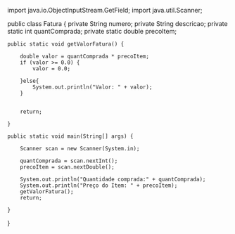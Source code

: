 import java.io.ObjectInputStream.GetField;
import java.util.Scanner;

public class Fatura<quantComprada> {
	private String numero;
	private String descricao;
	private static int quantComprada;
	private static double precoItem;

	public static void getValorFatura() {

		double valor = quantComprada * precoItem;
		if (valor >= 0.0) {
			valor = 0.0;

		}else{
			System.out.println("Valor: " + valor);
		}
		

		return;

	}

	public static void main(String[] args) {

		Scanner scan = new Scanner(System.in);

		quantComprada = scan.nextInt();
		precoItem = scan.nextDouble();

		System.out.println("Quantidade comprada:" + quantComprada);
		System.out.println("Preço do Item: " + precoItem);
		getValorFatura();
		return;

	}
}
